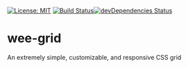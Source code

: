 [![License: MIT](https://img.shields.io/badge/License-MIT-yellow.svg)](https://opensource.org/licenses/MIT) [![Build Status](https://travis-ci.org/ecarlisle/wee-grid.svg?branch=master)](https://travis-ci.org/ecarlisle/wee-grid)[![devDependencies Status](https://david-dm.org/dwyl/hapi-auth-jwt2/dev-status.svg)](https://david-dm.org/dwyl/hapi-auth-jwt2?type=dev)

# wee-grid
An extremely simple, customizable, and responsive CSS grid
